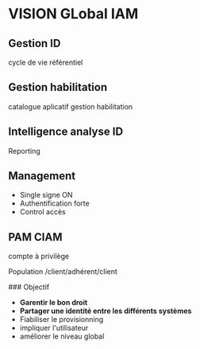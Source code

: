 # VISION GLobal IAM 

 

## Gestion ID
cycle de vie 
référentiel

## Gestion habilitation	
catalogue aplicatif 
gestion habilitation

## Intelligence analyse ID
Reporting 
## Management 

* Single signe ON 
* Authentification forte 
* Control accès

## PAM CIAM 

compte à privilège 

Population /client/adhérent/client

### Objectif
 
* **Garentir le bon droit**
* **Partager une identité entre les différents systèmes** 
* Fiabiliser le provisionning
* impliquer l'utilisateur 
* améliorer le niveau global

